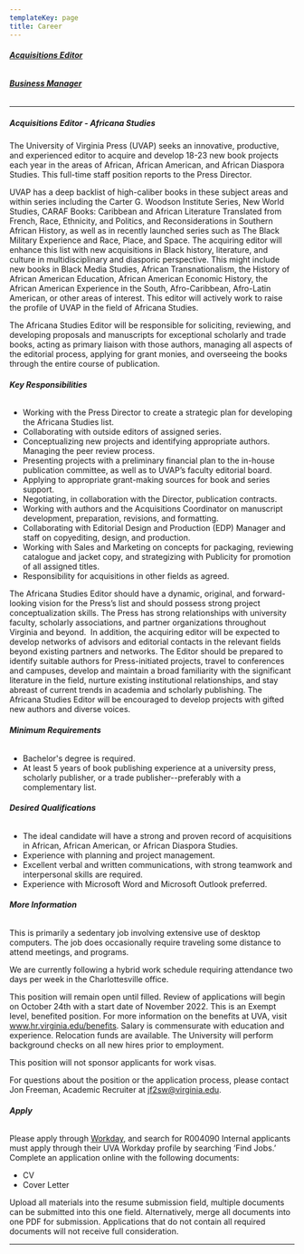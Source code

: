 ```yaml
---
templateKey: page
title: Career
---
```

###### **[Acquisitions Editor](#acq)**

###### **[Business Manager](#business-manager)**

- - -

##### <a name="acq"></a> **Acquisitions Editor - Africana Studies**

The University of Virginia Press (UVAP) seeks an innovative, productive, and experienced editor to acquire and develop 18-23 new book projects each year in the areas of African, African American, and African Diaspora Studies. This full-time staff position reports to the Press Director.

UVAP has a deep backlist of high-caliber books in these subject areas and within series including the Carter G. Woodson Institute Series, New World Studies, CARAF Books: Caribbean and African Literature Translated from French, Race, Ethnicity, and Politics, and Reconsiderations in Southern African History, as well as in recently launched series such as The Black Military Experience and Race, Place, and Space. The acquiring editor will enhance this list with new acquisitions in Black history, literature, and culture in multidisciplinary and diasporic perspective. This might include new books in Black Media Studies, African Transnationalism, the History of African American Education, African American Economic History, the African American Experience in the South, Afro-Caribbean, Afro-Latin American, or other areas of interest. This editor will actively work to raise the profile of UVAP in the field of Africana Studies. 

The Africana Studies Editor will be responsible for soliciting, reviewing, and developing proposals and manuscripts for exceptional scholarly and trade books, acting as primary liaison with those authors, managing all aspects of the editorial process, applying for grant monies, and overseeing the books through the entire course of publication. 

###### **Key Responsibilities**

* Working with the Press Director to create a strategic plan for developing the Africana Studies list. 
* Collaborating with outside editors of assigned series.
* Conceptualizing new projects and identifying appropriate authors. Managing the peer review process.
* Presenting projects with a preliminary financial plan to the in-house publication committee, as well as to UVAP’s faculty editorial board.
* Applying to appropriate grant-making sources for book and series support.
* Negotiating, in collaboration with the Director, publication contracts.
* Working with authors and the Acquisitions Coordinator on manuscript development, preparation, revisions, and formatting.
* Collaborating with Editorial Design and Production (EDP) Manager and staff on copyediting, design, and production.
* Working with Sales and Marketing on concepts for packaging, reviewing catalogue and jacket copy, and strategizing with Publicity for promotion of all assigned titles.
* Responsibility for acquisitions in other fields as agreed. 

The Africana Studies Editor should have a dynamic, original, and forward-looking vision for the Press’s list and should possess strong project conceptualization skills. The Press has strong relationships with university faculty, scholarly associations, and partner organizations throughout Virginia and beyond.  In addition, the acquiring editor will be expected to develop networks of advisors and editorial contacts in the relevant fields beyond existing partners and networks. The Editor should be prepared to identify suitable authors for Press-initiated projects, travel to conferences and campuses, develop and maintain a broad familiarity with the significant literature in the field, nurture existing institutional relationships, and stay abreast of current trends in academia and scholarly publishing. The Africana Studies Editor will be encouraged to develop projects with gifted new authors and diverse voices. 

###### **Minimum Requirements** 

* Bachelor's degree is required.
* At least 5 years of book publishing experience at a university press, scholarly publisher, or a trade publisher--preferably with a complementary list. 

###### **Desired Qualifications**

* The ideal candidate will have a strong and proven record of acquisitions in African, African American, or African Diaspora Studies.   
* Experience with planning and project management.
* Excellent verbal and written communications, with strong teamwork and interpersonal skills are required.
* Experience with Microsoft Word and Microsoft Outlook preferred. 

###### **More Information**

This is primarily a sedentary job involving extensive use of desktop computers. The job does occasionally require traveling some distance to attend meetings, and programs.

We are currently following a hybrid work schedule requiring attendance two days per week in the Charlottesville office. 

This position will remain open until filled.  Review of applications will begin on October 24th with a start date of November 2022. This is an Exempt level, benefited position. For more information on the benefits at UVA, visit www.hr.virginia.edu/benefits. Salary is commensurate with education and experience.  Relocation funds are available. The University will perform background checks on all new hires prior to employment.   

This position will not sponsor applicants for work visas. 

For questions about the position or the application process, please contact Jon Freeman, Academic Recruiter at [jf2sw@virginia.edu](mailto:jf2sw@virginia.edu).  

###### **Apply**

Please apply through [Workday](http://https//uva.wd1.myworkdayjobs.com/UVAJobs), and search for R004090 Internal applicants must apply through their UVA Workday profile by searching ‘Find Jobs.’ Complete an application online with the following documents:

* CV
* Cover Letter

Upload all materials into the resume submission field, multiple documents can be submitted into this one field. Alternatively, merge all documents into one PDF for submission. Applications that do not contain all required documents will not receive full consideration.



- - -
